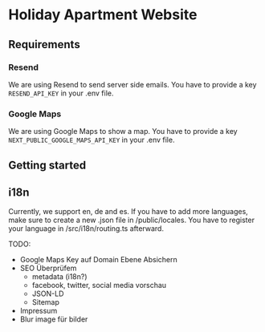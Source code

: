 # Holiday Apartment Website

## Requirements
### Resend
We are using Resend to send server side emails.
You have to provide a key `RESEND_API_KEY` in your .env file.

### Google Maps
We are using Google Maps to show a map.
You have to provide a key `NEXT_PUBLIC_GOOGLE_MAPS_API_KEY` in your .env file.

## Getting started

## i18n
Currently, we support en, de and es.
If you have to add more languages, make sure to create a new .json file in /public/locales.
You have to register your language in /src/i18n/routing.ts afterward.

TODO:
- Google Maps Key auf Domain Ebene Absichern
- SEO Überprüfem
  - metadata (i18n?)
  - facebook, twitter, social media vorschau
  - JSON-LD
  - Sitemap
- Impressum
- Blur image für bilder